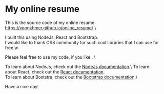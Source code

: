 # My online resume 

This is the source code of my online resume.\
https://vongkhmer.github.io/online_resume/ \

I built this using NodeJs, React and Bootstrap. \
I would like to thank OSS community for such cool libraries that I can use for free.\n

Please feel free to use my code, if you like . \

To learn about NodeJs, check out the [NodeJs documentation]("https://nodejs.org/en/").\
To learn about React, check out the [React documentation](https://reactjs.org/).\
To learn about Bootstra, check out the [Bootstrap documentation](https://getbootstrap.com/).\


Have a nice day!